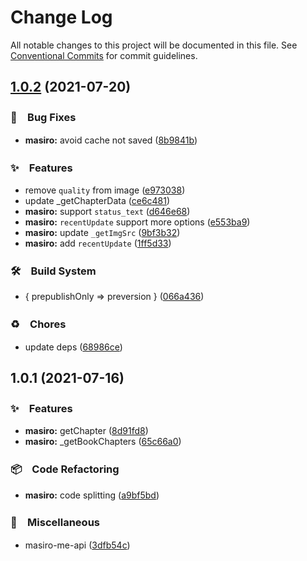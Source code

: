 # Change Log

All notable changes to this project will be documented in this file.
See [Conventional Commits](https://conventionalcommits.org) for commit guidelines.

## [1.0.2](https://github.com/bluelovers/ws-rest/compare/masiro-me-api@1.0.1...masiro-me-api@1.0.2) (2021-07-20)


### 🐛　Bug Fixes

* **masiro:** avoid cache not saved ([8b9841b](https://github.com/bluelovers/ws-rest/commit/8b9841bed95bfa5ef212229e88069883c1530ee0))


### ✨　Features

* remove `quality` from image ([e973038](https://github.com/bluelovers/ws-rest/commit/e973038f868c2932b16bb0b891b55b8c0194f971))
* update _getChapterData ([ce6c481](https://github.com/bluelovers/ws-rest/commit/ce6c481faf5111b3324f8927ec8d2f94b07b2fc8))
* **masiro:** support `status_text` ([d646e68](https://github.com/bluelovers/ws-rest/commit/d646e6813a93ba4f4ad39b0537713aa47a59a1dd))
* **masiro:** `recentUpdate` support more options ([e553ba9](https://github.com/bluelovers/ws-rest/commit/e553ba99c103e7920814836b0672022f56d68f2b))
* **masiro:** update `_getImgSrc` ([9bf3b32](https://github.com/bluelovers/ws-rest/commit/9bf3b32636b8c1805464c3fac6487c741be8b1bb))
* **masiro:** add `recentUpdate` ([1ff5d33](https://github.com/bluelovers/ws-rest/commit/1ff5d339284950d6baf77be9259512a7f06decb2))


### 🛠　Build System

* { prepublishOnly => preversion } ([066a436](https://github.com/bluelovers/ws-rest/commit/066a436fe76af13484a2cad9ae331c127972945c))


### ♻️　Chores

* update deps ([68986ce](https://github.com/bluelovers/ws-rest/commit/68986ce8de13196e16245bb1e7f2d0d93ad17382))





## 1.0.1 (2021-07-16)


### ✨　Features

* **masiro:** getChapter ([8d91fd8](https://github.com/bluelovers/ws-rest/commit/8d91fd8d2a6deaab89da38b67d7cced79ab9135e))
* **masiro:** _getBookChapters ([65c66a0](https://github.com/bluelovers/ws-rest/commit/65c66a09a5db3f75fd8c882061d91369f959ba4b))


### 📦　Code Refactoring

* **masiro:** code splitting ([a9bf5bd](https://github.com/bluelovers/ws-rest/commit/a9bf5bdf3d532e7ab4ab5da2b3d7bc6f5674b9fc))


### 🔖　Miscellaneous

* masiro-me-api ([3dfb54c](https://github.com/bluelovers/ws-rest/commit/3dfb54c8d6d53b57c0f9f65f56d0076b0795579e))
